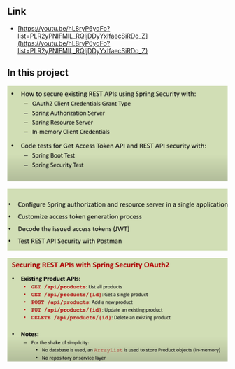 ## Link
- [https://youtu.be/hL8ryP6ydFo?list=PLR2yPNIFMlL_RQIjDDyYxIfaecSiRDo_Z](https://youtu.be/hL8ryP6ydFo?list=PLR2yPNIFMlL_RQIjDDyYxIfaecSiRDo_Z)


## In this project
![./images/project-content-1.png](./images/project-content-1.png)

![./images/project-content-2.png](./images/project-content-2.png)

![./images/project-content-3.png](./images/project-content-3.png)